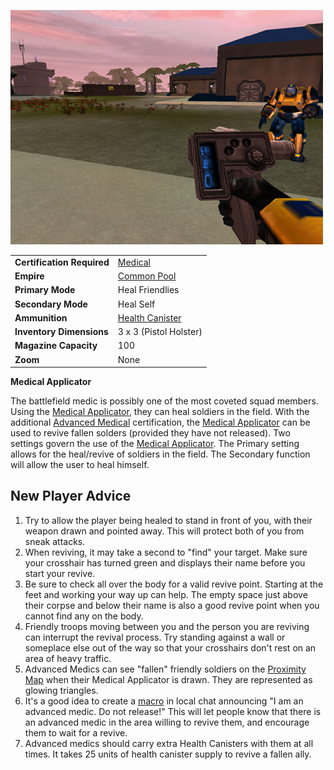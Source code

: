 ![](../images/PSScreenShot0257.jpg "PSScreenShot0257.jpg")

|                            |                                                |
| -------------------------- | ---------------------------------------------- |
| **Certification Required** | [Medical](../certifications/Medical.md)        |
| **Empire**                 | [Common Pool](../terminology/Common_Pool.md)   |
| **Primary Mode**           | Heal Friendlies                                |
| **Secondary Mode**         | Heal Self                                      |
| **Ammunition**             | [Health Canister](../items/Health_Canister.md) |
| **Inventory Dimensions**   | 3 x 3 (Pistol Holster)                         |
| **Magazine Capacity**      | 100                                            |
| **Zoom**                   | None                                           |

**Medical Applicator**

The battlefield medic is possibly one of the most coveted squad members. Using
the [Medical Applicator](Medical_Applicator.md), they can heal soldiers in the
field. With the additional
[Advanced Medical](../certifications/Advanced_Medical.md) certification, the
[Medical Applicator](Medical_Applicator.md) can be used to revive fallen solders
(provided they have not released). Two settings govern the use of the
[Medical Applicator](Medical_Applicator.md). The Primary setting allows for the
heal/revive of soldiers in the field. The Secondary function will allow the user
to heal himself.

## New Player Advice

1. Try to allow the player being healed to stand in front of you, with their
   weapon drawn and pointed away. This will protect both of you from sneak
   attacks.
2. When reviving, it may take a second to "find" your target. Make sure your
   crosshair has turned green and displays their name before you start your
   revive.
3. Be sure to check all over the body for a valid revive point. Starting at the
   feet and working your way up can help. The empty space just above their
   corpse and below their name is also a good revive point when you cannot find
   any on the body.
4. Friendly troops moving between you and the person you are reviving can
   interrupt the revival process. Try standing against a wall or someplace else
   out of the way so that your crosshairs don't rest on an area of heavy
   traffic.
5. Advanced Medics can see "fallen" friendly soldiers on the
   [Proximity Map](../terminology/Proximity_Map.md) when their Medical
   Applicator is drawn. They are represented as glowing triangles.
6. It's a good idea to create a [macro](../etc/Macro.md) in local chat
   announcing "I am an advanced medic. Do not release!" This will let people
   know that there is an advanced medic in the area willing to revive them, and
   encourage them to wait for a revive.
7. Advanced medics should carry extra Health Canisters with them at all times.
   It takes 25 units of health canister supply to revive a fallen ally.
